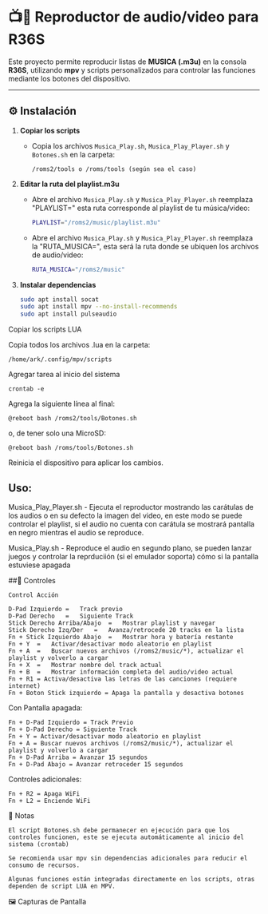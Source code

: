 # 📺🎵 Reproductor de audio/video para R36S

Este proyecto permite reproducir listas de **MUSICA (.m3u)** en la consola **R36S**, utilizando **mpv** y scripts personalizados para controlar las funciones mediante los botones del dispositivo.

---

## ⚙️ Instalación

1. **Copiar los scripts**
   - Copia los archivos `Musica_Play.sh`, `Musica_Play_Player.sh` y `Botones.sh` en la carpeta:
     ```
     /roms2/tools o /roms/tools (según sea el caso)
     ```

2. **Editar la ruta del playlist.m3u**
   - Abre el archivo `Musica_Play.sh` y `Musica_Play_Player.sh` reemplaza "PLAYLIST=" esta ruta corresponde al playlist de tu música/video:
     ```bash
     PLAYLIST="/roms2/music/playlist.m3u"
     ```
     
   - Abre el archivo `Musica_Play.sh` y `Musica_Play_Player.sh` reemplaza la "RUTA_MUSICA=", esta será la ruta donde se ubiquen los archivos de audio/video:
     ```bash
     RUTA_MUSICA="/roms2/music"
     ```

3. **Instalar dependencias**
   ```bash
   sudo apt install socat
   sudo apt install mpv --no-install-recommends
   sudo apt install pulseaudio

Copiar los scripts LUA

Copia todos los archivos .lua en la carpeta:

    /home/ark/.config/mpv/scripts

Agregar tarea al inicio del sistema

    crontab -e


Agrega la siguiente línea al final:

    @reboot bash /roms2/tools/Botones.sh


o, de tener solo una MicroSD:

    @reboot bash /roms/tools/Botones.sh
    

Reinicia el dispositivo para aplicar los cambios.

## Uso:
Musica_Play_Player.sh - Ejecuta el reproductor mostrando las carátulas de los audios o en su defecto la imagen del video, en este modo se puede controlar el playlist, si el audio no cuenta con carátula se mostrará pantalla en negro mientras el audio se reproduce.

Musica_Play.sh - Reproduce el audio en segundo plano, se pueden lanzar juegos y controlar la reprduciión (si el emulador soporta) cómo si la pantalla estuviese apagada

##📱 Controles

	Control	Acción
	
	D-Pad Izquierdo	=	Track previo
   	D-Pad Derecho	=	Siguiente Track
   	Stick Derecho Arriba/Abajo	=	Mostrar playlist y navegar
   	Stick Derecho Izq/Der	=	Avanza/retrocede 20 tracks en la lista
   	Fn + Stick Izquierdo Abajo	=	Mostrar hora y batería restante
   	Fn + Y	=	Activar/desactivar modo aleatorio en playlist
   	Fn + A	=	Buscar nuevos archivos (/roms2/music/*), actualizar el playlist y volverlo a cargar
   	Fn + X	=	Mostrar nombre del track actual
   	Fn + B	=	Mostrar información completa del audio/video actual
    Fn + R1 = Activa/desactiva las letras de las canciones (requiere internet)
    Fn + Boton Stick izquierdo = Apaga la pantalla y desactiva botones

  Con Pantalla apagada:
  
    Fn + D-Pad Izquierdo = Track Previo
    Fn + D-Pad Derecho = Siguiente Track
	Fn + Y = Activar/desactivar modo aleatorio en playlist
	Fn + A = Buscar nuevos archivos (/roms2/music/*), actualizar el playlist y volverlo a cargar
	Fn + D-Pad Arriba = Avanzar 15 segundos
	Fn + D-Pad Abajo = Avanzar retroceder 15 segundos
    
  Controles adicionales:
  
    Fn + R2 = Apaga WiFi
    Fn + L2 = Enciende WiFi
    
	
🧩 Notas

    El script Botones.sh debe permanecer en ejecución para que los controles funcionen, este se ejecuta automáticamente al inicio del sistema (crontab)

    Se recomienda usar mpv sin dependencias adicionales para reducir el consumo de recursos.

    Algunas funciones están integradas directamente en los scripts, otras dependen de script LUA en MPV.

🖼️ Capturas de Pantalla

